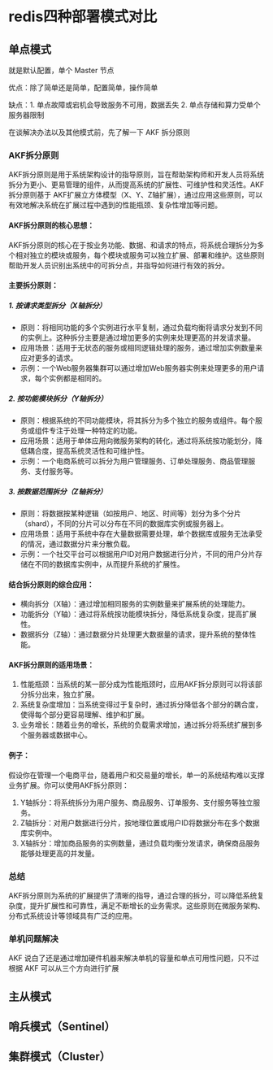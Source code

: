 # redis四种部署模式对比
## 单点模式
就是默认配置，单个 Master 节点

优点：除了简单还是简单，配置简单，操作简单

缺点：1. 单点故障或宕机会导致服务不可用，数据丢失 2. 单点存储和算力受单个服务器限制

在谈解决办法以及其他模式前，先了解一下 AKF 拆分原则
### AKF拆分原则
AKF拆分原则是用于系统架构设计的指导原则，旨在帮助架构师和开发人员将系统拆分为更小、更易管理的组件，从而提高系统的扩展性、可维护性和灵活性。AKF拆分原则基于 AKF扩展立方体模型（X、Y、Z轴扩展），通过应用这些原则，可以有效地解决系统在扩展过程中遇到的性能瓶颈、复杂性增加等问题。
#### AKF拆分原则的核心思想：
AKF拆分原则的核心在于按业务功能、数据、和请求的特点，将系统合理拆分为多个相对独立的模块或服务，每个模块或服务可以独立扩展、部署和维护。这些原则帮助开发人员识别出系统中的可拆分点，并指导如何进行有效的拆分。
#### 主要拆分原则：
##### 1. 按请求类型拆分（X轴拆分）
* 原则：将相同功能的多个实例进行水平复制，通过负载均衡将请求分发到不同的实例上。这种拆分主要是通过增加更多的实例来处理更高的并发请求量。
* 应用场景：适用于无状态的服务或相同逻辑处理的服务，通过增加实例数量来应对更多的请求。
* 示例：一个Web服务器集群可以通过增加Web服务器实例来处理更多的用户请求，每个实例都是相同的。
##### 2. 按功能模块拆分（Y轴拆分）
* 原则：根据系统的不同功能模块，将其拆分为多个独立的服务或组件。每个服务或组件专注于处理一种特定的功能。
* 应用场景：适用于单体应用向微服务架构的转化，通过将系统按功能划分，降低耦合度，提高系统灵活性和可维护性。
* 示例：一个电商系统可以拆分为用户管理服务、订单处理服务、商品管理服务、支付服务等。
##### 3. 按数据范围拆分（Z轴拆分）
* 原则：将数据按某种逻辑（如按用户、地区、时间等）划分为多个分片（shard），不同的分片可以分布在不同的数据库实例或服务器上。
* 应用场景：适用于系统中存在大量数据需要处理，单个数据库或服务无法承受的情况，通过数据分片来分散负载。
* 示例：一个社交平台可以根据用户ID对用户数据进行分片，不同的用户分片存储在不同的数据库实例中，从而提升系统的扩展性。
#### 结合拆分原则的综合应用：
* 横向拆分（X轴）：通过增加相同服务的实例数量来扩展系统的处理能力。
* 功能拆分（Y轴）：通过将系统按功能模块拆分，降低系统复杂度，提高扩展性。
* 数据拆分（Z轴）：通过数据分片处理更大数据量的请求，提升系统的整体性能。
#### AKF拆分原则的适用场景：
1. 性能瓶颈：当系统的某一部分成为性能瓶颈时，应用AKF拆分原则可以将该部分拆分出来，独立扩展。
2. 系统复杂度增加：当系统变得过于复杂时，通过拆分降低各个部分的耦合度，使得每个部分更容易理解、维护和扩展。
3. 业务增长：随着业务的增长，系统的负载需求增加，通过拆分将系统扩展到多个服务器或数据中心。
#### 例子：
假设你在管理一个电商平台，随着用户和交易量的增长，单一的系统结构难以支撑业务扩展。你可以使用AKF拆分原则：

1. Y轴拆分：将系统拆分为用户服务、商品服务、订单服务、支付服务等独立服务。
2. Z轴拆分：对用户数据进行分片，按地理位置或用户ID将数据分布在多个数据库实例中。
3. X轴拆分：增加商品服务的实例数量，通过负载均衡分发请求，确保商品服务能够处理更高的并发量。
### 总结
AKF拆分原则为系统的扩展提供了清晰的指导，通过合理的拆分，可以降低系统复杂度，提升扩展性和可靠性，满足不断增长的业务需求。这些原则在微服务架构、分布式系统设计等领域具有广泛的应用。

### 单机问题解决
AKF 说白了还是通过增加硬件机器来解决单机的容量和单点可用性问题，只不过根据 AKF 可以从三个方向进行扩展


## 主从模式

## 哨兵模式（Sentinel）
## 集群模式（Cluster）